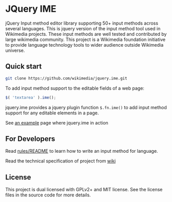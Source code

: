 JQuery IME
==========================

jQuery Input method editor library supporting 50+ input methods across several languages. 
This is jquery version of the input method tool used in Wikimedia projects. 
These input methods are well tested and contributed by large wikimedia community.
This project is a Wikimedia foundation initiative to provide language technology tools to wider audience outside Wikimedia universe.


Quick start
----------

```bash
git clone https://github.com/wikimedia/jquery.ime.git
```

To add input method support to the editable fields of a web page:

```javascript
$( 'textarea' ).ime();
```

jquery.ime provides a jquery plugin function `$.fn.ime()` to add input method support for any editable elements in a page.


See [an example](http://thottingal.in/projects/js/jquery.ime/examples/) page where jquery.ime in action


For Developers
--------------
Read [rules/README](https://github.com/wikimedia/jquery.ime/tree/master/rules) to learn how to write an input method for language.

Read the technical specification of project from [wiki](https://github.com/wikimedia/jquery.ime/wiki/Technical-Specification)

License
-------
This project is dual licensed with GPLv2+ and MIT license. See the license files in the source code for more details.
